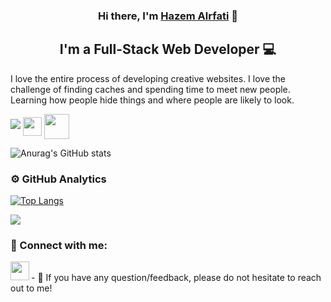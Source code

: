 <h3 align="center">
Hi there, I'm <a href="https://github.com/Alrfati-Hazem/" target="_blank" rel="noreferrer">Hazem Alrfati</a> 👋
</h3>

<h2 align="center">
I'm a Full-Stack Web Developer 💻
</h2>

I love the entire process of developing creative websites. I love the challenge of finding caches and spending time to meet new people. Learning how people hide things and where people are likely to look.


![](https://komarev.com/ghpvc/?username=alrfati-hazem&label=PROFILE+VIEWS)
<a href="https://web.facebook.com/hazem.rafaty/" target="blank"><img align="center" src="https://cdn-icons-png.flaticon.com/512/174/174848.png" height="30" target="blank" /></a>
<a href="https://www.linkedin.com/in/hazem-alrfati/" target="blank"><img align="center" src="https://cdn-icons.flaticon.com/png/512/3536/premium/3536505.png?token=exp=1645146541~hmac=d6c195ebbdfe3b3dbb59a3c73081ea9c" height="40" target="blank" /></a>

![Anurag's GitHub stats](https://github-readme-stats.vercel.app/api?username=alrfati-hazem&show_icons=true&theme=algolia)

### ⚙️ GitHub Analytics

[![Top Langs](https://github-readme-stats.vercel.app/api/top-langs/?username=anuraghazra&layout=compact)](https://github.com/anuraghazra/github-readme-stats)

![](https://github.com/Alrfati-Hazem/github-stats/blob/master/generated/languages.svg)

### 🤝 Connect with me:

<a href="https://web.facebook.com/hazem.rafaty"><img  align="left" src="https://img.icons8.com/color/48/000000/facebook-new.png" width="30" /></a>

<br />
- 💬 If you have any question/feedback, please do not hesitate to reach out to me!
